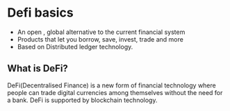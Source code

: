 # Defi basics

- An open , global alternative to the current financial system
- Products that let you borrow, save, invest, trade and more
- Based on Distributed ledger technology.


## What is DeFi?

DeFi(Decentralised Finance) is a new form of financial technology where people can trade digital currencies among themselves without the need for a bank. DeFi is supported by blockchain technology. 

